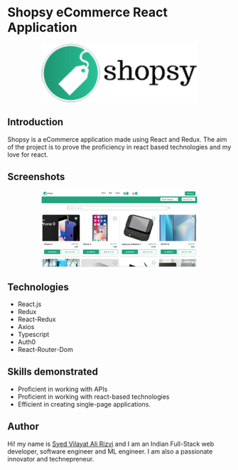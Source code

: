 # Shopsy eCommerce React Application

<p align="center">
  <img src="./Readme/logo.png" width="350" title="Shopsy Logo">
</p>

## Introduction

Shopsy is a eCommerce application made using React and Redux. The aim of the project is to prove the proficiency in react based technologies and my love for react.

## Screenshots

<p align="center">
  <img src="./Readme/screenshot/screenshot-2.png" width="350" title="Shopsy Logo">
</p>

## Technologies

- React.js
- Redux
- React-Redux
- Axios
- Typescript
- Auth0
- React-Router-Dom

## Skills demonstrated

- Proficient in working with APIs
- Proficient in working with react-based technologies
- Efficient in creating single-page applications.

## Author

Hi! my name is [Syed Vilayat Ali Rizvi](https://vilayat.herokuapp.com/) and I am an Indian Full-Stack web developer, software engineer and ML engineer. I am also a passionate innovator and technepreneur.
